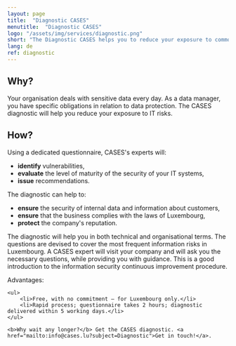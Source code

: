 ```yaml
---
layout: page
title:  "Diagnostic CASES"
menutitle:  "Diagnostic CASES"
logo: "/assets/img/services/diagnostic.png"
short: "The Diagnostic CASES helps you to reduce your exposure to common IT risks."
lang: de
ref: diagnostic
---
```

## Why?
Your organisation deals with sensitive data every day. As a data manager, you have specific obligations in relation to data protection. The CASES diagnostic will help you reduce your exposure to IT risks.


## How?
Using a dedicated questionnaire, CASES's experts will:

* **identify** vulnerabilities,
* **evaluate** the level of maturity of the security of your IT systems,
* **issue** recommendations.

The diagnostic can help to:

* **ensure** the security of internal data and information about customers,
* **ensure** that the business complies with the laws of Luxembourg,
* **protect** the company's reputation.

The diagnostic will help you in both technical and organisational terms. The questions are devised to cover the most frequent information risks in Luxembourg.
A CASES expert will visit your company and will ask you the necessary questions, while providing you with guidance. This is a good introduction to the information security continuous improvement procedure.


<div class="well well--blue-outline">
    Advantages:

    <ul>
        <li>Free, with no commitment – for Luxembourg only.</li>
        <li>Rapid process; questionnaire takes 2 hours; diagnostic delivered within 5 working days.</li>
    </ul>

    <b>Why wait any longer?</b> Get the CASES diagnostic. <a href="mailto:info@cases.lu?subject=Diagnostic">Get in touch!</a>.
</div>

